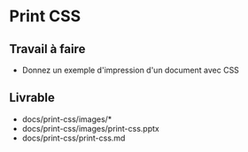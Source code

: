 # Print CSS
## Travail à faire
- Donnez un exemple d'impression d'un document avec CSS
## Livrable


- docs/print-css/images/*
- docs/print-css/images/print-css.pptx
- docs/print-css/print-css.md